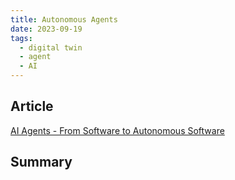 ```yaml
---
title: Autonomous Agents
date: 2023-09-19
tags:
  - digital twin
  - agent
  - AI
---
```


## Article

[AI Agents - From Software to Autonomous Software](https://medium.com/yeagerai/ai-agents-are-taking-us-from-software-to-autonomous-software-c1be5475a15b)

## Summary
